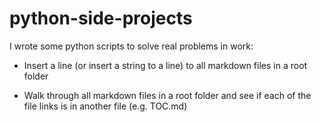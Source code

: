 # python-side-projects

I wrote some python scripts to solve real problems in work:

- Insert a line (or insert a string to a line) to all markdown files in a root folder

- Walk through all markdown files in a root folder and see if each of the file links is in another file (e.g. TOC.md)



